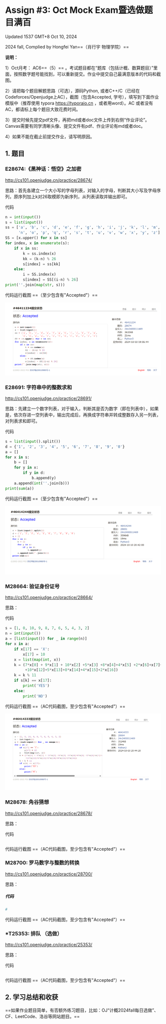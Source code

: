 # Assign #3: Oct Mock Exam暨选做题目满百

Updated 1537 GMT+8 Oct 10, 2024

2024 fall, Complied by Hongfei Yan==（肖行宇 物理学院）==



**说明：**

1）Oct⽉考： AC6==（5）== 。考试题⽬都在“题库（包括计概、数算题目）”⾥⾯，按照数字题号能找到，可以重新提交。作业中提交⾃⼰最满意版本的代码和截图。

2）请把每个题目解题思路（可选），源码Python, 或者C++/C（已经在Codeforces/Openjudge上AC），截图（包含Accepted, 学号），填写到下面作业模版中（推荐使用 typora https://typoraio.cn ，或者用word）。AC 或者没有AC，都请标上每个题目大致花费时间。

3）提交时候先提交pdf文件，再把md或者doc文件上传到右侧“作业评论”。Canvas需要有同学清晰头像、提交文件有pdf、作业评论有md或者doc。

4）如果不能在截止前提交作业，请写明原因。



## 1. 题目

### E28674:《黑神话：悟空》之加密

http://cs101.openjudge.cn/practice/28674/



思路：首先各建立一个大小写的字母列表，对输入的字母，判断其大小写及字母序列，原序列加上k对26取模即为新序列，从列表读取并输出即可。



代码

```python
n = int(input())
s = list(input())
ss = ['a', 'b', 'c', 'd', 'e', 'f', 'g', 'h', 'i', 'j', 'k', 'l', 'm',
      'n', 'o', 'p', 'q', 'r', 's', 't', 'u', 'v', 'w', 'x', 'y', 'z']
SS = [x.upper() for x in ss]
for index, x in enumerate(s):
    if x in ss:
        k = ss.index(x)
        kk = (k-n) % 26
        s[index] = ss[kk]
    else:
        i = SS.index(x)
        s[index] = SS[(i-n) % 26]
print(''.join(map(str, s)))


```



代码运行截图 ==（至少包含有"Accepted"）==

![](https://github.com/Xingyu-Xiao/My-Picbed/raw/main/%E5%B1%8F%E5%B9%95%E6%88%AA%E5%9B%BE%202024-10-10%20190759.png)



### E28691: 字符串中的整数求和

http://cs101.openjudge.cn/practice/28691/



思路：先建立一个数字列表，对于输入，判断其是否为数字（即在列表中），如果是，依次存进一空列表中，输出完成后，再换成字符串并转成整数存入另一列表，对列表求和即可。



代码

```python
s = list(input().split())
d = {'1', '2', '3', '4', '5', '6', '7', '8', '9', '0'}
a = []
for x in s:
    b = []
    for y in x:
        if y in d:
            b.append(y)
    a.append(int(''.join(b)))
print(sum(a))

```



代码运行截图 ==（至少包含有"Accepted"）==

![](https://github.com/Xingyu-Xiao/My-Picbed/raw/main/%E5%B1%8F%E5%B9%95%E6%88%AA%E5%9B%BE%202024-10-10%20204248.png)



### M28664: 验证身份证号

http://cs101.openjudge.cn/practice/28664/



思路：



代码

```python
s = [1, 0, 10, 9, 8, 7, 6, 5, 4, 3, 2]
n = int(input())
a = [list(input()) for _ in range(n)]
for x in a:
    if x[17] == 'X':
        x[17] = 10
    x = list(map(int, x))
    k = (7*x[0] + 9*x[1] + 10*x[2] +5*x[3] +8*x[4]+4*x[5] +2*x[6]+x[7]+6*x[8]+3*x[9]+7*x[10]+9*x[11]
         +10*x[12]+5*x[13]+8*x[14]+4*x[15]+2*x[16])
    k = k % 11
    if s[k] == x[17]:
        print('YES')
    else:
        print('NO')

```



代码运行截图 ==（AC代码截图，至少包含有"Accepted"）==

![](https://github.com/Xingyu-Xiao/My-Picbed/raw/main/%E5%B1%8F%E5%B9%95%E6%88%AA%E5%9B%BE%202024-10-10%20204455.png)



### M28678: 角谷猜想

http://cs101.openjudge.cn/practice/28678/



思路：



代码

```python


```



代码运行截图 ==（AC代码截图，至少包含有"Accepted"）==





### M28700: 罗马数字与整数的转换

http://cs101.openjudge.cn/practice/28700/



思路：



##### 代码

```python
# 

```



代码运行截图 ==（AC代码截图，至少包含有"Accepted"）==





### *T25353: 排队 （选做）

http://cs101.openjudge.cn/practice/25353/



思路：



代码

```python


```



代码运行截图 ==（AC代码截图，至少包含有"Accepted"）==





## 2. 学习总结和收获

==如果作业题目简单，有否额外练习题目，比如：OJ“计概2024fall每日选做”、CF、LeetCode、洛谷等网站题目。==











